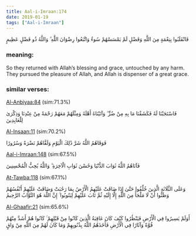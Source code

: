 ```yaml
---
title: Aal-i-Imraan:174
date: 2019-01-19
tags: ["Aal-i-Imraan"]
---
```

فَانْقَلَبُوا بِنِعْمَةٍ مِنَ اللَّهِ وَفَضْلٍ لَمْ يَمْسَسْهُمْ سُوءٌ وَاتَّبَعُوا رِضْوَانَ اللَّهِ ۗ وَاللَّهُ ذُو فَضْلٍ عَظِيمٍ
### meaning: 
So they returned with Allah’s blessing and grace, untouched by any harm. They pursued the pleasure of Allah, and Allah is dispenser of a great grace.
### similar verses: 

[Al-Anbiyaa:84](/21/84) (sim:71.3%)

فَاسْتَجَبْنَا لَهُ فَكَشَفْنَا مَا بِهِ مِنْ ضُرٍّ ۖ وَآتَيْنَاهُ أَهْلَهُ وَمِثْلَهُمْ مَعَهُمْ رَحْمَةً مِنْ عِنْدِنَا وَذِكْرَىٰ لِلْعَابِدِينَ

[Al-Insaan:11](/76/11) (sim:70.2%)

فَوَقَاهُمُ اللَّهُ شَرَّ ذَٰلِكَ الْيَوْمِ وَلَقَّاهُمْ نَضْرَةً وَسُرُورًا

[Aal-i-Imraan:148](/3/148) (sim:67.5%)

فَآتَاهُمُ اللَّهُ ثَوَابَ الدُّنْيَا وَحُسْنَ ثَوَابِ الْآخِرَةِ ۗ وَاللَّهُ يُحِبُّ الْمُحْسِنِينَ

[At-Tawba:118](/9/118) (sim:67.1%)

وَعَلَى الثَّلَاثَةِ الَّذِينَ خُلِّفُوا حَتَّىٰ إِذَا ضَاقَتْ عَلَيْهِمُ الْأَرْضُ بِمَا رَحُبَتْ وَضَاقَتْ عَلَيْهِمْ أَنْفُسُهُمْ وَظَنُّوا أَنْ لَا مَلْجَأَ مِنَ اللَّهِ إِلَّا إِلَيْهِ ثُمَّ تَابَ عَلَيْهِمْ لِيَتُوبُوا ۚ إِنَّ اللَّهَ هُوَ التَّوَّابُ الرَّحِيمُ

[Al-Ghaafir:21](/40/21) (sim:65.6%)

أَوَلَمْ يَسِيرُوا فِي الْأَرْضِ فَيَنْظُرُوا كَيْفَ كَانَ عَاقِبَةُ الَّذِينَ كَانُوا مِنْ قَبْلِهِمْ ۚ كَانُوا هُمْ أَشَدَّ مِنْهُمْ قُوَّةً وَآثَارًا فِي الْأَرْضِ فَأَخَذَهُمُ اللَّهُ بِذُنُوبِهِمْ وَمَا كَانَ لَهُمْ مِنَ اللَّهِ مِنْ وَاقٍ
